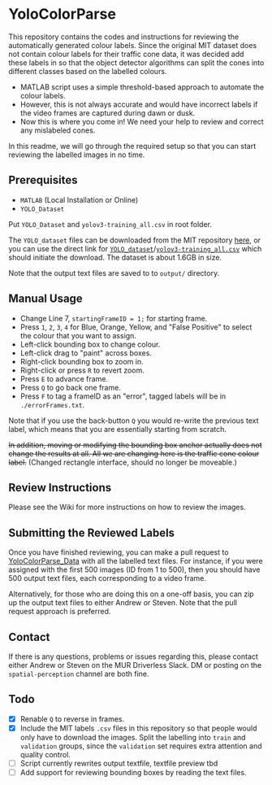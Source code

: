 # YoloColorParse

This repository contains the codes and instructions for reviewing the automatically generated colour labels. Since the original MIT dataset does not contain colour labels for their traffic cone data, it was decided add these labels in so that the object detector algorithms can split the cones into different classes based on the labelled colours.

* MATLAB script uses a simple threshold-based approach to automate the colour labels.
* However, this is not always accurate and would have incorrect labels if the video frames are captured during dawn or dusk.
* Now this is where you come in! We need your help to review and correct any mislabeled cones.

In this readme, we will go through the required setup so that you can start reviewing the labelled images in no time.



## Prerequisites

* `MATLAB` (Local Installation or Online)
* `YOLO_Dataset`

Put ``YOLO_Dataset`` and ``yolov3-training_all.csv`` in root folder. 

The `YOLO_dataset` files can be downloaded from the MIT repository [here](https://github.com/cv-core/MIT-Driverless-CV-TrainingInfra/tree/master/CVC-YOLOv3#download-manually-optional), or you can use the direct link for [`YOLO_dataset`](https://storage.cloud.google.com/mit-driverless-open-source/YOLO_Dataset.zip?authuser=1)/[`yolov3-training_all.csv`](https://storage.cloud.google.com/mit-driverless-open-source/yolov3-training/all.csv?authuser=1) which should initiate the download. The dataset is about 1.6GB in size.

Note that the output text files are saved to to ``output/`` directory.

## Manual Usage
* Change Line 7, ``startingFrameID = 1;`` for starting frame.
* Press `1`, `2`, `3`, `4` for Blue, Orange, Yellow, and "False Positive" to select the colour that you want to assign.
* Left-click bounding box to change colour.
* Left-click drag to "paint" across boxes.
* Right-click bounding box to zoom in.
* Right-click or press `R` to revert zoom.
* Press `E` to advance frame.
* Press `Q` to go back one frame.
* Press `F` to tag a frameID as an "error", tagged labels will be in `./errorFrames.txt`.

Note that if you use the back-button `Q` you would re-write the previous text label, which means that you are essentially starting from scratch.

~~In addition, moving or modifying the bounding box anchor actually does not change the results at all. All we are changing here is the traffic cone colour label.~~ (Changed rectangle interface, should no longer be moveable.)

## Review Instructions

Please see the Wiki for more instructions on how to review the images.

## Submitting the Reviewed Labels

Once you have finished reviewing, you can make a pull request to [YoloColorParse_Data](https://github.com/MURDriverless/YoloColorParse_Data) with all the labelled text files. For instance, if you were assigned with the first 500 images (ID from 1 to 500), then you should have 500 output text files, each corresponding to a video frame.

Alternatively, for those who are doing this on a one-off basis, you can zip up the output text files to either Andrew or Steven. Note that the pull request approach is preferred.

## Contact

If there is any questions, problems or issues regarding this, please contact either Andrew or Steven on the MUR Driverless Slack. DM or posting on the `spatial-perception` channel are both fine.

## Todo
- [x] Renable `Q` to reverse in frames.
- [x] Include the MIT labels `.csv` files in this repository so that people would only have to download the images. Split the labelling into `train` and `validation` groups, since the `validation` set requires extra attention and quality control.
- [ ] Script currently rewrites output textfile, textfile preview tbd
- [ ] Add support for reviewing bounding boxes by reading the text files.
